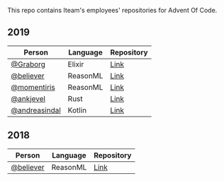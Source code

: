 This repo contains Iteam's employees' repositories for Advent Of Code.

## 2019

| Person                                           | Language | Repository                                                          |
| ------------------------------------------------ | -------- | ------------------------------------------------------------------- |
| [@Graborg](https://github.com/Graborg)           | Elixir   | [Link](https://github.com/Graborg/advent-of-code-2019)              |
| [@believer](https://github.com/believer)         | ReasonML | [Link](https://github.com/believer/advent-of-code/tree/master/2019) |
| [@momentiris](https://github.com/momentiris)     | ReasonML | [Link](https://github.com/momentiris/advent-of-code-2019)           |
| [@ankjevel](https://github.com/ankjevel)         | Rust     | [Link](https://github.com/ankjevel/adventofcode)                    |
| [@andreasindal](https://github.com/andreasindal) | Kotlin   | [Link](https://github.com/andreasindal/advent-of-code-2019)         |

## 2018

| Person                                   | Language | Repository                                                          |
| ---------------------------------------- | -------- | ------------------------------------------------------------------- |
| [@believer](https://github.com/believer) | ReasonML | [Link](https://github.com/believer/advent-of-code/tree/master/2018) |
